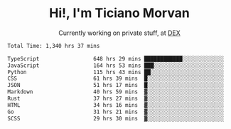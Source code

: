 <h1 align="center">Hi!, I'm Ticiano Morvan</h1>
<p align="center">Currently working on private stuff, at <a href="https://getdex.ai" target="_blank">DEX</a></p>

<!--START_SECTION:waka-->

```txt
Total Time: 1,340 hrs 37 mins

TypeScript                 648 hrs 29 mins ████████████░░░░░░░░░░░░░   48.37 %
JavaScript                 164 hrs 53 mins ███░░░░░░░░░░░░░░░░░░░░░░   12.30 %
Python                     115 hrs 43 mins ██░░░░░░░░░░░░░░░░░░░░░░░   08.63 %
CSS                        61 hrs 39 mins  █░░░░░░░░░░░░░░░░░░░░░░░░   04.60 %
JSON                       51 hrs 17 mins  █░░░░░░░░░░░░░░░░░░░░░░░░   03.83 %
Markdown                   40 hrs 59 mins  ▓░░░░░░░░░░░░░░░░░░░░░░░░   03.06 %
Rust                       37 hrs 27 mins  ▓░░░░░░░░░░░░░░░░░░░░░░░░   02.79 %
HTML                       34 hrs 16 mins  ▓░░░░░░░░░░░░░░░░░░░░░░░░   02.56 %
Go                         31 hrs 21 mins  ▓░░░░░░░░░░░░░░░░░░░░░░░░   02.34 %
SCSS                       29 hrs 30 mins  ▓░░░░░░░░░░░░░░░░░░░░░░░░   02.20 %
```

<!--END_SECTION:waka-->
